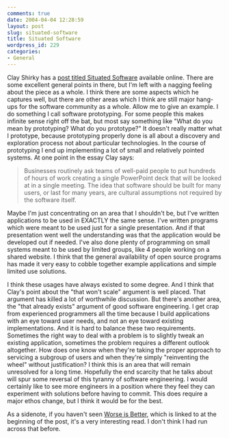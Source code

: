 ```yaml
---
comments: true
date: 2004-04-04 12:28:59
layout: post
slug: situated-software
title: Situated Software
wordpress_id: 229
categories:
- General
---
```


Clay Shirky has a [post titled Situated Software](http://www.shirky.com/writings/situated_software.html) available online. There are some excellent general points in there, but I'm left with a nagging feeling about the piece as a whole. I think there are some aspects which he captures well, but there are other areas which I think are still major hang-ups for the software community as a whole.  Allow me to give an example. I do something I call software prototyping. For some people this makes infinite sense right off the bat, but most say something like "What do you mean by prototyping? What do you prototype?" It doesn't really matter what I prototype, because prototyping properly done is all about a discovery and exploration process not about particular technologies. In the course of prototyping I end up implementing a lot of small and relatively pointed systems. At one point in the essay Clay says:


> Businesses routinely ask teams of well-paid people to put hundreds of hours of work creating a single PowerPoint deck that will be looked at in a single meeting. The idea that software should be built for many users, or last for many years, are cultural assumptions not required by the software itself.


Maybe I'm just concentrating on an area that I shouldn't be, but I've written applications to be used in EXACTLY the same sense. I've written programs which were meant to be used just for a single presentation. And if that presentation went well the understanding was that the application would be developed out if needed. I've also done plenty of programming on small systems meant to be used by limited groups, like 4 people working on a shared website. I think that the general availability of open source programs has made it very easy to cobble together example applications and simple limited use solutions.

I think these usages have always existed to some degree. And I think that Clay's point about the "that won't scale" argument is well placed. That argument has killed a lot of worthwhile discussion. But there's another area, the "that already exists" argument of good software engineering. I get crap from experienced programmers all the time because I build applications with an eye toward user needs, and not an eye toward existing implementations. And it is hard to balance these two requirements. Sometimes the right way to deal with a problem is to slightly tweak an existing application, sometimes the problem requires a different outlook altogether. How does one know when they're taking the proper approach to servicing a subgroup of users and when they're simply "reinventing the wheel" without justification? I think this is an area that will remain unresolved for a long time. Hopefully the end scarcity that he talks about will spur some reversal of this tyranny of software engineering. I would certainly like to see more engineers in a position where they feel they can experiment with solutions before having to commit. This does require a major ethos change, but I think it would be for the best.

As a sidenote, if you haven't seen [Worse is Better](http://www.jwz.org/doc/worse-is-better.html), which is linked to at the beginning of the post, it's a very interesting read. I don't think I had run across that before.
